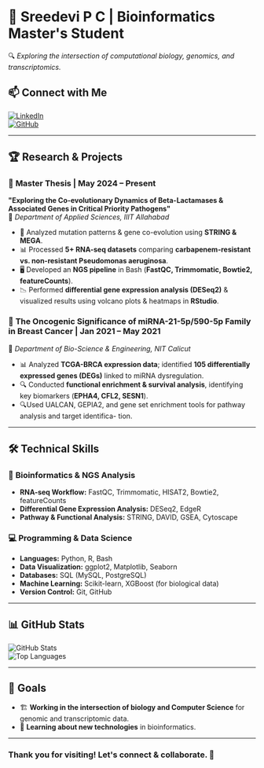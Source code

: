 # 🧬 Sreedevi P C | Bioinformatics Master's Student  
🔍 *Exploring the intersection of computational biology, genomics, and transcriptomics.*  

## 📫 Connect with Me  
[![LinkedIn](https://img.shields.io/badge/LinkedIn-%230077B5.svg?style=for-the-badge&logo=linkedin&logoColor=white)](https://linkedin.com/in/sreedevi-p-c-51b3261b3)  
[![GitHub](https://img.shields.io/badge/GitHub-%23121011.svg?style=for-the-badge&logo=github&logoColor=white)](https://github.com/sreepc18)  

---

## 🏆 Research & Projects  

### 📌 **Master Thesis | May 2024 – Present**  
**"Exploring the Co-evolutionary Dynamics of Beta-Lactamases & Associated Genes in Critical Priority Pathogens"**  
🔬 *Department of Applied Sciences, IIIT Allahabad*  
- 🧪 Analyzed mutation patterns & gene co-evolution using **STRING & MEGA**.  
- 📊 Processed **5+ RNA-seq datasets** comparing **carbapenem-resistant vs. non-resistant Pseudomonas aeruginosa**.  
- 🖥️ Developed an **NGS pipeline** in Bash (**FastQC, Trimmomatic, Bowtie2, featureCounts**).  
- 📉 Performed **differential gene expression analysis (DESeq2)** & visualized results using volcano plots & heatmaps in **RStudio**.  

### 📌 **The Oncogenic Significance of miRNA-21-5p/590-5p Family in Breast Cancer | Jan 2021 – May 2021**  
🔬 *Department of Bio-Science & Engineering, NIT Calicut*  
- 📊 Analyzed **TCGA-BRCA expression data**; identified **105 differentially expressed genes (DEGs)** linked to miRNA dysregulation.  
- 🔍 Conducted **functional enrichment & survival analysis**, identifying key biomarkers (**EPHA4, CFL2, SESN1**).
- 🔍Used UALCAN, GEPIA2, and gene set enrichment tools for pathway analysis and target identifica-
tion. 

---

## 🛠️ Technical Skills  
### 🔬 **Bioinformatics & NGS Analysis**  
- **RNA-seq Workflow:** FastQC, Trimmomatic, HISAT2, Bowtie2, featureCounts  
- **Differential Gene Expression Analysis:** DESeq2, EdgeR
- **Pathway & Functional Analysis:** STRING, DAVID, GSEA, Cytoscape  

### 💻 **Programming & Data Science**  
- **Languages:** Python, R, Bash  
- **Data Visualization:** ggplot2, Matplotlib, Seaborn  
- **Databases:** SQL (MySQL, PostgreSQL)  
- **Machine Learning:** Scikit-learn, XGBoost (for biological data)  
- **Version Control:** Git, GitHub  

---

## 📊 GitHub Stats  
![GitHub Stats](https://github-readme-stats.vercel.app/api?username=luny18&show_icons=true&theme=gruvbox)  
![Top Languages](https://github-readme-stats.vercel.app/api/top-langs/?username=luny18&layout=compact&theme=gruvbox)  

---

## 🎯 Goals  
- 🏗 **Working in the intersection of biology and Computer Science** for genomic and transcriptomic data.  
- 🧠 **Learning about new technologies** in bioinformatics.  

---

### **Thank you for visiting! Let's connect & collaborate.** 🚀  

